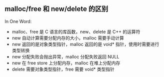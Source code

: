 ## malloc/free 和 new/delete 的区别

In One Word:

* malloc、free 是 C 语言的库函数，new、delete 是 C++ 的运算符
* new 自动计算需要分配内存的大小，malloc 需要手动计算
* new 返回的是对象类型指针，malloc 返回的是 void* 指针，使用时需要进行类型转换
* new 分配失败会抛出异常，malloc 分配失败返回 NULL
* new 在 free store 上分配内存，malloc 在堆上分配内存
* delete 需要对象类型指针，free 需要 void* 类型指针

